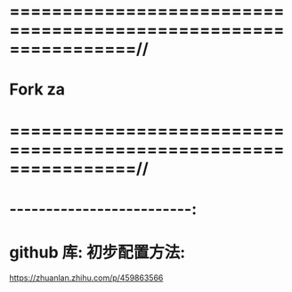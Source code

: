 # ================================================================//
#                  Fork  za
# ================================================================//


# -------------------------:
#  github 库: 初步配置方法:
https://zhuanlan.zhihu.com/p/459863566














